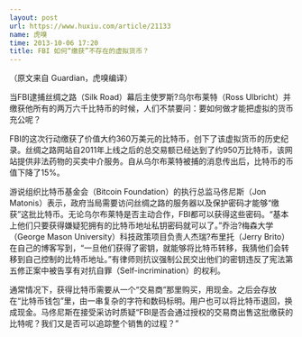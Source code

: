```yaml
---
layout: post
url: https://www.huxiu.com/article/21133
name: 虎嗅
time: 2013-10-06 17:20
title: FBI 如何“缴获”不存在的虚拟货币？
---
```

（原文来自 Guardian，虎嗅编译）

当FBI逮捕丝绸之路（Silk Road）幕后主使罗斯?乌尔布莱特（Ross Ulbricht）并缴获他所有的两万六千比特币的时候，人们不禁要问：要如何做才能把虚拟的货币充公呢？

FBI的这次行动缴获了价值大约360万美元的比特币，创下了该虚拟货币的历史纪录。丝绸之路网站自2011年上线之后的总交易额已经达到了约950万比特币，该网站提供非法药物的买卖中介服务。自从乌尔布莱特被捕的消息传出后，比特币的币值下降了15%。

游说组织比特币基金会（Bitcoin Foundation）的执行总监马佟尼斯（Jon Matonis）表示，政府当局需要访问丝绸之路的服务器以及保护密码才能够“缴获”这批比特币。无论乌尔布莱特是否主动合作，FBI都可以获得这些密码。“基本上他们只要获得嫌疑犯拥有的比特币地址私钥密码就可以了。”乔治?梅森大学（George Mason University）科技政策项目负责人杰瑞?布里托（Jerry Brito）在自己的博客写到，“一旦他们获得了密钥，就能够将比特币转移，我猜他们会转移到自己控制的比特币地址。”有律师则抗议强制公民交出他们的密钥违反了宪法第五修正案中被告享有对抗自罪（Self-incrimination）的权利。

通常情况下，获得比特币需要从一个“交易商”那里购买，用现金。之后会存放在“比特币钱包”里，由一串复杂的字符和数码标明。用户也可以将比特币退回，换成现金。马佟尼斯在接受采访时质疑“FBI是否会通过授权的交易商出售这批缴获的比特呢？我们又是否可以追踪整个销售的过程？”

